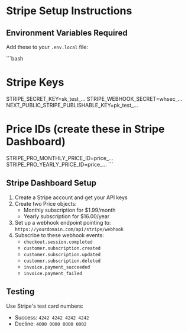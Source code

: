 # Stripe Setup Instructions

## Environment Variables Required

Add these to your `.env.local` file:

\`\`\`bash
# Stripe Keys
STRIPE_SECRET_KEY=sk_test_...
STRIPE_WEBHOOK_SECRET=whsec_...
NEXT_PUBLIC_STRIPE_PUBLISHABLE_KEY=pk_test_...

# Price IDs (create these in Stripe Dashboard)
STRIPE_PRO_MONTHLY_PRICE_ID=price_...
STRIPE_PRO_YEARLY_PRICE_ID=price_...
\`\`\`

## Stripe Dashboard Setup

1. Create a Stripe account and get your API keys
2. Create two Price objects:
   - Monthly subscription for $1.99/month
   - Yearly subscription for $16.00/year
3. Set up a webhook endpoint pointing to: `https://yourdomain.com/api/stripe/webhook`
4. Subscribe to these webhook events:
   - `checkout.session.completed`
   - `customer.subscription.created`
   - `customer.subscription.updated`
   - `customer.subscription.deleted`
   - `invoice.payment_succeeded`
   - `invoice.payment_failed`

## Testing

Use Stripe's test card numbers:
- Success: `4242 4242 4242 4242`
- Decline: `4000 0000 0000 0002`
